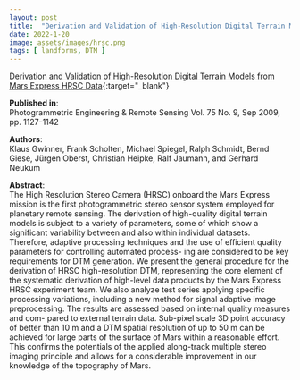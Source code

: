 ```yaml
---
layout: post
title:  "Derivation and Validation of High-Resolution Digital Terrain Models from Mars Express HRSC Data"
date: 2022-1-20
image: assets/images/hrsc.png
tags: [ landforms, DTM ]
---
```


[Derivation and Validation of High-Resolution Digital Terrain Models from Mars Express HRSC Data](https://www.ingentaconnect.com/content/asprs/pers/2009/00000075/00000009/art00007?crawler=true){:target="_blank"}  


**Published in**:   
Photogrammetric Engineering & Remote Sensing Vol. 75 No. 9, Sep 2009, pp. 1127-1142  

**Authors**:   
Klaus Gwinner, Frank Scholten, Michael Spiegel, Ralph Schmidt, Bernd Giese, Jürgen Oberst, Christian Heipke, Ralf Jaumann, and Gerhard Neukum

**Abstract**:   
The High Resolution Stereo Camera (HRSC) onboard the Mars Express mission is the first photogrammetric stereo sensor system employed for planetary remote sensing. The derivation of high-quality digital terrain models is subject to
a variety of parameters, some of which show a significant variability between and also within individual datasets. Therefore, adaptive processing techniques and the use of efficient quality parameters for controlling automated process- ing are considered to be key requirements for DTM generation. We present the general procedure for the derivation of HRSC high-resolution DTM, representing the core element of the systematic derivation of high-level data products by the Mars Express HRSC experiment team. We also analyze test series applying specific processing variations, including a new method for signal adaptive image preprocessing. The results are assessed based on internal quality measures and com- pared to external terrain data. Sub-pixel scale 3D point accuracy of better than 10 m and a DTM spatial resolution of up to 50 m can be achieved for large parts of the surface of Mars within a reasonable effort. This confirms the potentials of the applied along-track multiple stereo imaging principle and allows for a considerable improvement in our knowledge of the topography of Mars.